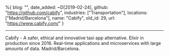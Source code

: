 %{
  blog: "",
  date_added: ~D[2019-02-24],
  github: "https://github.com/cabify",
  industries: ["Transportation"],
  locations: ["Madrid/Barcelona"],
  name: "Cabify",
  old_id: 29,
  url: "https://www.cabify.com/"
}

---

Cabify - A safer, ethical and innovative taxi app alternative. Elixir in production since 2016. Real-time applications and microservices with large amounts of data. Madrid/Barcelona.
